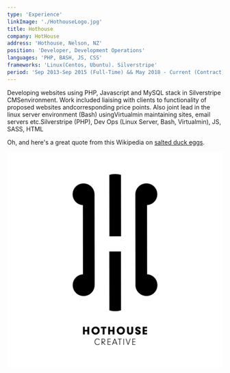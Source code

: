 ```yaml
---
type: 'Experience'
linkImage: './HothouseLogo.jpg'
title: Hothouse
company: HotHouse
address: 'Hothouse, Nelson, NZ'
position: 'Developer, Development Operations'
languages: 'PHP, BASH, JS, CSS'
frameworks: 'Linux(Centos, Ubuntu). Silverstripe'
period: 'Sep 2013-Sep 2015 (Full-Time) && May 2018 - Current (Contract)'
---
```


Developing websites using PHP, Javascript and MySQL stack in Silverstripe CMSenvironment. Work included liaising with clients to functionality of proposed websites andcorresponding price points. Also joint lead in the linux server environment (Bash) usingVirtualmin maintaining sites, email servers etc.Silverstripe (PHP), Dev Ops (Linux Server, Bash, Virtualmin), JS, SASS, HTML

Oh, and here's a great quote from this Wikipedia on
[salted duck eggs](http://en.wikipedia.org/wiki/Salted_duck_egg).

![Chinese Salty Egg](./HothouseLogo.jpg)
